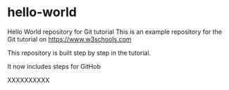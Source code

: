 # hello-world
Hello World repository for Git tutorial
This is an example repository for the Git tutorial on https://www.w3schools.com

This repository is built step by step in the tutorial.

It now includes steps for GitHob

XXXXXXXXXX
